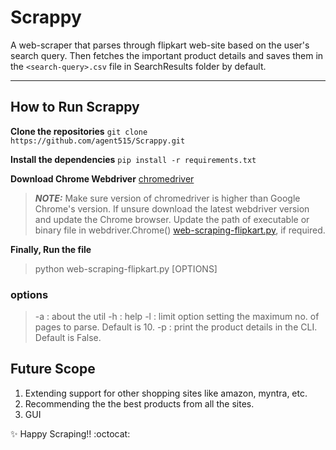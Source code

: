 # Scrappy

A web-scraper that parses through flipkart web-site based on the user's search query.
Then fetches the important product details and saves them in the `<search-query>.csv` file in SearchResults folder by default.
<hr>

## How to Run Scrappy

**Clone the repositories**
`git clone https://github.com/agent515/Scrappy.git`

**Install the dependencies**
`pip install -r requirements.txt`

**Download Chrome Webdriver**
[chromedriver](https://chromedriver.chromium.org/downloads)
> **_NOTE:_**  Make sure version of chromedriver is higher than Google Chrome's version. If unsure download the latest webdriver version and update the Chrome browser.
Update the path of executable or binary file in webdriver.Chrome() [web-scraping-flipkart.py](/web-scraping-flipkart.py), if required.

**Finally, Run the file**
> python web-scraping-flipkart.py [OPTIONS]

### options
> -a : about the util
> -h : help
> -l : limit option setting the maximum no. of pages to parse. Default is 10.
> -p : print the product details in the CLI. Default is False.

## Future Scope
1. Extending support for other shopping sites like amazon, myntra, etc.
2. Recommending the the best products from all the sites.
3. GUI

:sparkles: Happy Scraping!! :octocat: